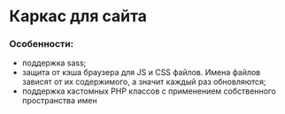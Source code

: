 # Каркас для сайта

### Особенности:
* поддержка sass;
* защита от кэша браузера для JS и CSS файлов. Имена файлов зависят от их содержимого, а значит каждый раз обновляются;
* поддержка кастомных PHP классов с применением собственного пространства имен